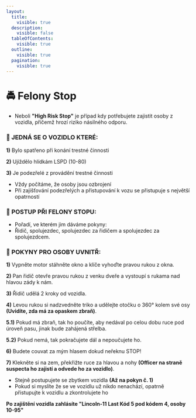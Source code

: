 ```yaml
---
layout:
  title:
    visible: true
  description:
    visible: false
  tableOfContents:
    visible: true
  outline:
    visible: true
  pagination:
    visible: true
---
```


# 🚔 Felony Stop

* Neboli **"High Risk Stop"** je případ kdy potřebujete zajistit osoby z vozidla, přičemž hrozí riziko násilného odporu.

### 🚗 JEDNÁ SE O VOZIDLO KTERÉ:&#x20;

**1)** Bylo spatřeno při konání trestné činnosti&#x20;

**2)** Ujíždělo hlídkám LSPD (10-80)&#x20;

**3)** Je podezřelé z provádění trestné činnosti

* Vždy počítáme, že osoby jsou ozbrojení
* Při zajišťování podezřelých a přistupování k vozu se přistupuje s největší opatrností

### **👮 POSTUP PŘI FELONY STOPU:**&#x20;

* Pořadí, ve kterém jim dáváme pokyny:
* Řidič, spolujezdec, spolujezdec za řidičem a spolujezdec za spolujezdcem.

### 🧑 POKYNY PRO OSOBY UVNITŘ:

**1)** Vypněte motor stáhněte okno a klíče vyhoďte pravou rukou z okna.

&#x20;**2)** Pan řidič otevře pravou rukou z venku dveře a vystoupí s rukama nad hlavou zády k nám.&#x20;

**3)** Řidič udělá 2 kroky od vozidla.&#x20;

**4)** Levou rukou si nadzvedněte triko a udělejte otočku o 360° kolem své osy **(Uvidíte, zda má za opaskem zbraň)**.&#x20;

**5.1)** Pokud má zbraň, tak ho poučíte, aby nedával po celou dobu ruce pod úroveň pasu, jinak bude zahájená střelba.

**5.2)** Pokud nemá, tak pokračujete dál a nepoučujete ho.&#x20;

**6)** Budete couvat za mým hlasem dokud neřeknu STOP!&#x20;

**7)** Klekněte si na zem, překřižte ruce za hlavou a nohy **(Officer na straně suspecta ho zajistí a odvede ho za vozidlo)**.

* Stejně postupujete se zbytkem vozidla **(Až na pokyn č. 1)**
* Pokud si myslíte že se ve vozidlu už nikdo nenachází, opatrně přistupujte k vozidlu a zkontrolujete ho

**Po zajištění vozidla zahlásíte "Lincoln-11 Last Kód 5 pod kódem 4, osoby 10-95"**

<figure><img src="../.gitbook/assets/image.avif" alt=""><figcaption></figcaption></figure>
